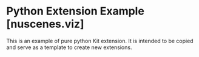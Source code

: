 # Python Extension Example [nuscenes.viz]

This is an example of pure python Kit extension. It is intended to be copied and serve as a template to create new extensions.

